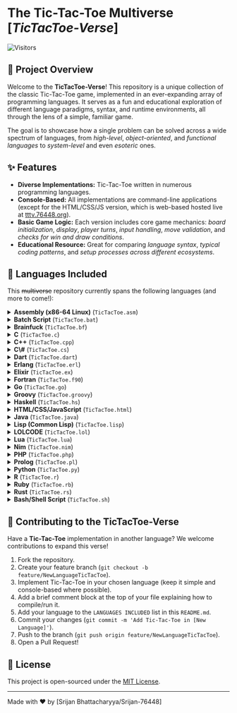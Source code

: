 # The Tic-Tac-Toe Multiverse [*TicTacToe-Verse*]

![Visitors](https://hits.seeyou.space/v2/counts/to/github.com/srijan-76448/tictactoe-verse/week.svg?style=plastic&color=blue)


## 🌌 Project Overview

Welcome to the **TicTacToe-Verse**! This repository is a unique collection of the classic Tic-Tac-Toe game, implemented in an ever-expanding array of programming languages. It serves as a fun and educational exploration of different language paradigms, syntax, and runtime environments, all through the lens of a simple, familiar game.

The goal is to showcase how a single problem can be solved across a wide spectrum of languages, from _high-level_, _object-oriented_, and _functional languages_ to _system-level_ and even _esoteric_ ones.


## ✨ Features

- **Diverse Implementations:** Tic-Tac-Toe written in numerous programming languages.
- **Console-Based:** All implementations are command-line applications (except for the HTML/CSS/JS version, which is web-based hosted live at [tttv.76448.org](https://tttv.76448.in)).
- **Basic Game Logic:** Each version includes core game mechanics: _board initialization_, _display_, _player turns_, _input handling_, _move validation_, and _checks for win and draw conditions_.
- **Educational Resource:** Great for comparing _language syntax_, _typical coding patterns_, and _setup processes across different ecosystems_.


## 🚀 Languages Included

This ~~multiverse~~ repository currently spans the following languages (and more to come!):

<details>
    <summary><b>Assembly (x86-64 Linux)</b> (<code>TicTacToe.asm</code>)</summary>

Steps to run:
- Install NASM assembler and a linker (e.g., `nasm`, `ld`).
- Compile:
```bash
  nasm -f elf64 TicTacToe.asm -o TicTacToe.o
```
- Link:
```bash
ld TicTacToe.o -o TicTacToe_asm_game
```
- Execute:
```bash
./TicTacToe_asm_game
```
</details>

<details>
    <summary><b>Batch Script</b> (<code>TicTacToe.bat</code>)</summary>

Steps to run:
- On Windows, simply double-click `TicTacToe.bat` in File Explorer.
- Alternatively, open Command Prompt, navigate to the file's directory, and run:
```bash
TicTacToe.bat
```
</details>

<details>
    <summary><b>Brainfuck</b> (<code>TicTacToe.bf</code>)</summary>

Steps to run:
- Install a Brainfuck interpreter (e.g., `bfi`, `bf`).
- Execute:
```bash
bfi TicTacToe.bf
```
*(Note: This version only displays a static board due to language limitations.)*
</details>

<details>
    <summary><b>C</b> (<code>TicTacToe.c</code>)</summary>

Steps to run:
- Install a C compiler (e.g., `gcc`).
- Compile:
```bash
gcc TicTacToe.c -o TicTacToe_c_game
```
- Execute:
```bash
./TicTacToe_c_game
```
</details>

<details>
    <summary><b>C++</b> (<code>TicTacToe.cpp</code>)</summary>

Steps to run:
- Install a C++ compiler (e.g., `g++`).
- Compile:
```bash
g++ TicTacToe.cpp -o TicTacToe_cpp_game
```
- Execute:
```bash
./TicTacToe_cpp_game
```
</details>

<details>
    <summary><b>C\#</b> (<code>TicTacToe.cs</code>)</summary>

Steps to run:
- Install .NET SDK.
- Execute:
```bash
dotnet run TicTacToe.cs
```
</details>

<details>
    <summary><b>Dart</b> (<code>TicTacToe.dart</code>)</summary>

Steps to run:
- Install Dart SDK.
- Execute:
```bash
dart run TicTacToe.dart
```
</details>

<details>
    <summary><b>Erlang</b> (<code>TicTacToe.erl</code>)</summary>

Steps to run:
- Install Erlang/OTP.
- Compile:
```bash
erlc TicTacToe.erl
```
- Start Erlang shell:
```bash
erl
```
- In Erlang shell, run:
```erlang
1> tic_tac_toe:start().
```
</details>

<details>
    <summary><b>Elixir</b> (<code>TicTacToe.ex</code>)</summary>

Steps to run:
- Install Elixir (which requires Erlang/OTP).
- Start IEx shell:
```bash
iex
```
- In IEx, compile and run:
```elixir
iex> c "TicTacToe.ex"
iex> TicTacToe.start()
```
</details>

<details>
    <summary><b>Fortran</b> (<code>TicTacToe.f90</code>)</summary>

Steps to run:
- Install a Fortran compiler (e.g., `gfortran`).
- Compile:
```bash
gfortran TicTacToe.f90 -o TicTacToe_f90_game
```
- Execute:
```bash
./TicTacToe_f90_game
```
</details>

<details>
    <summary><b>Go</b> (<code>TicTacToe.go</code>)</summary>

Steps to run:
- Install Go.
- Execute:
```bash
go run TicTacToe.go
```
</details>

<details>
    <summary><b>Groovy</b> (<code>TicTacToe.groovy</code>)</summary>

Steps to run:
- Install Groovy (requires JDK).
- Execute:
```bash
groovy TicTacToe.groovy
```
</details>

<details>
    <summary><b>Haskell</b> (<code>TicTacToe.hs</code>)</summary>

Steps to run:
- Install GHC (Glasgow Haskell Compiler).
- Compile:
```bash
ghc TicTacToe.hs
```
- Execute:
```bash
./TicTacToe
```
</details>

<details>
    <summary><b>HTML/CSS/JavaScript</b> (<code>TicTacToe.html</code>)</summary>

Steps to run:
- Open `TicTacToe.html` directly in your web browser.
- Or visit the live hosted version at [tttv.76448.org](https://tttv.76448.in).
</details>
<details>
    <summary><b>Java</b> (<code>TicTacToe.java</code>)</summary>

Steps to run:
- Install Java Development Kit (JDK).
- Compile:
```bash
javac TicTacToe.java
```
- Execute:
```bash
java TicTacToe
```
</details>

<details>
    <summary><b>Lisp (Common Lisp)</b> (<code>TicTacToe.lisp</code>)</summary>

Steps to run:
- Install a Common Lisp implementation (e.g., SBCL, CLISP).
- Start Lisp interpreter (e.g., `sbcl` or `clisp`).
- In the Lisp prompt, load and run:
```lisp
(load "TicTacToe.lisp")
(play-game)
```
</details>

<details>
    <summary><b>LOLCODE</b> (<code>TicTacToe.lol</code>)</summary>

Steps to run:
- Install a LOLCODE interpreter (e.g., `lci`).
- Execute:
```bash
lci TicTacToe.lol
```
*(Note: This version has simplified win/draw checks due to language verbosity.)*
</details>

<details>
    <summary><b>Lua</b> (<code>TicTacToe.lua</code>)</summary>

Steps to run:
- Install Lua.
- Execute:
```bash
lua TicTacToe.lua
```
</details>

<details>
    <summary><b>Nim</b> (<code>TicTacToe.nim</code>)</summary>

Steps to run:
- Install Nim.
- Compile and run:
```bash
nim c -r TicTacToe.nim
```
</details>

<details>
    <summary><b>PHP</b> (<code>TicTacToe.php</code>)</summary>

Steps to run:
- Install PHP.
- Execute:
```bash
php TicTacToe.php
```
</details>

<details>
    <summary><b>Prolog</b> (<code>TicTacToe.pl</code>)</summary>

Steps to run:
- Install a Prolog interpreter (e.g., `swipl`).
- Start Prolog interpreter:
```bash
swipl
```
- In Prolog prompt, consult and run:
```prolog
?- consult('TicTacToe.pl').
?- start_game.
```
</details>

<details>
    <summary><b>Python</b> (<code>TicTacToe.py</code>)</summary>

Steps to run:
- Install Python.
- Execute:
```bash
python TicTacToe.py
```
</details>

<details>
    <summary><b>R</b> (<code>TicTacToe.r</code>)</summary>

Steps to run:
- Install R.
- Execute:
```bash
Rscript TicTacToe.r
```
</details>

<details>
    <summary><b>Ruby</b> (<code>TicTacToe.rb</code>)</summary>

Steps to run:
- Install Ruby.
- Execute:
```bash
ruby TicTacToe.rb
```
</details>

<details>
    <summary><b>Rust</b> (<code>TicTacToe.rs</code>)</summary>

Steps to run:
- Install Rust (via `rustup`).
- Compile:
```bash
rustc TicTacToe.rs
```
- Execute:
```bash
./TicTacToe
```
</details>

<details>
    <summary><b>Bash/Shell Script</b> (<code>TicTacToe.sh</code>)</summary>

Steps to run:
- Make executable:
```bash
chmod +x TicTacToe.sh
```
- Execute:
```bash
./TicTacToe.sh
```
</details>


## 🤝 Contributing to the TicTacToe-Verse

Have a **Tic-Tac-Toe** implementation in another language? We welcome contributions to expand this verse\!

1.  Fork the repository.
2.  Create your feature branch (`git checkout -b feature/NewLanguageTicTacToe`).
3.  Implement Tic-Tac-Toe in your chosen language (keep it simple and console-based where possible).
4.  Add a brief comment block at the top of your file explaining how to compile/run it.
5.  Add your language to the `LANGUAGES INCLUDED` list in this `README.md`.
6.  Commit your changes (`git commit -m 'Add Tic-Tac-Toe in [New Language]'`).
7.  Push to the branch (`git push origin feature/NewLanguageTicTacToe`).
8.  Open a Pull Request\!


## 📜 License

This project is open-sourced under the [MIT License](https://www.google.com/search?q=LICENSE).

-----

Made with ❤️ by [Srijan Bhattacharyya/Srijan-76448]
